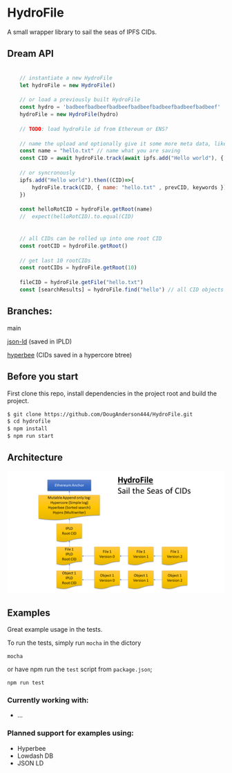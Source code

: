 # HydroFile

A small wrapper library to sail the seas of IPFS CIDs.

## Dream API

```js

    // instantiate a new HydroFile
    let hydroFile = new HydroFile()

    // or load a previously built HydroFile
    const hydro = 'badbeefbadbeefbadbeefbadbeefbadbeefbadbeefbadbeef'
    hydroFile = new HydroFile(hydro)

    // TODO: load hydroFile id from Ethereum or ENS?

    // name the upload and optionally give it some more meta data, like previous version 
    const name = "hello.txt" // name what you are saving
    const CID = await hydroFile.track(await ipfs.add("Hello world"), { name: "hello.txt" , prevCID, keywords })

    // or syncronously
    ipfs.add("Hello world").then((CID)=>{
        hydroFile.track(CID, { name: "hello.txt" , prevCID, keywords })
    })

    const helloRotCID = hydroFile.getRoot(name)
    //  expect(helloRotCID).to.equal(CID)


    // all CIDs can be rolled up into one root CID
    const rootCID = hydroFile.getRoot()

    // get last 10 rootCIDs
    const rootCIDs = hydroFile.getRoot(10)

    fileCID = hydroFile.getFile("hello.txt")
    const [searchResults] = hydroFile.find("hello") // all CID objects with meta data including "hello" keyword

```

## Branches:

main

[json-ld](https://github.com/DougAnderson444/HydroFile/tree/ckartik/jsonld-experiment) (saved in IPLD)

[hyperbee](https://github.com/DougAnderson444/HydroFile/tree/ckartik/ipfs-hyperbee-mvp) (CIDs saved in a hypercore btree)

## Before you start
First clone this repo, install dependencies in the project root and build the project.

```bash
$ git clone https://github.com/DougAnderson444/HydroFile.git
$ cd hydrofile
$ npm install
$ npm run start
```
## Architecture

<p align="center">
<img src="https://raw.githubusercontent.com/DougAnderson444/HydroFile/main/HydroFile-architecture.png">
<br/>

## Examples

Great example usage in the tests.

To run the tests, simply run `mocha` in the dictory 

```
mocha
```
or have npm run the `test` script from `package.json`;
```
npm run test
```
### Currently working with:
- ...

### Planned support for examples using:
- Hyperbee
- Lowdash DB
- JSON LD
